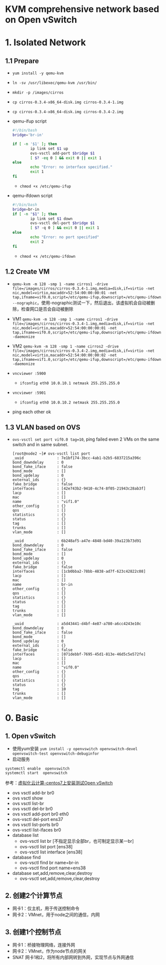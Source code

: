 # KVM comprehensive network based on Open vSwitch

# 1. Isolated Network
## 1.1 Prepare
- ```yum install -y qemu-kvm```
- ```ln -sv /usr/libexec/qemu-kvm /usr/bin/```
- ```mkdir -p /images/cirros```
- ```cp cirros-0.3.4-x86_64-disk.img cirros-0.3.4-1.img```
- ```cp cirros-0.3.4-x86_64-disk.img cirros-0.3.4-2.img```

- qemu-ifup script
  ```bash
  #!/bin/bash
  bridge='br-in'

  if [ -n '$1' ]; then
          ip link set $1 up
          ovs-vsctl add-port $bridge $1
          [ $? -eq 0 ] && exit 0 || exit 1
  else
          echo "Error: no interface specified."
          exit 1
  fi
  ```
  - ```chmod +x /etc/qemu-ifup ```
- qemu-ifdown script
  ```bash
  #!/bin/bash
  bridge=br-in
  if [ -n "$1" ]; then
          ip link set $1 down
          ovs-vsctl del-port $bridge $1
          [ $? -q 0 ] && exit 0 || exit 1
  else
          echo "Error: no port specified"
          exit 2
  fi
  ```
  - ```chmod +x /etc/qemu-ifdown```
## 1.2 Create VM
- ```qemu-kvm -m 128 -smp 1 -name cirros1 -drive file=/images/cirros/cirros-0.3.4-1.img,media=disk,if=virtio -net nic,model=virtio,macaddr=52:54:00:00:00:01 -net tap,ifname=vif0.0,script=/etc/qemu-ifup,downscript=/etc/qemu-ifdown --nographic```，使用-nographic测试一下，然后退出，该虚拟机会自动被删除，检查网口是否会自动被删除
- VM1 ```qemu-kvm -m 128 -smp 1 -name cirros1 -drive file=/images/cirros/cirros-0.3.4-1.img,media=disk,if=virtio -net nic,model=virtio,macaddr=52:54:00:00:00:01 -net tap,ifname=vif0.0,script=/etc/qemu-ifup,downscript=/etc/qemu-ifdown -daemonize```

- VM2 ```qemu-kvm -m 128 -smp 1 -name cirros2 -drive file=/images/cirros/cirros-0.3.4-2.img,media=disk,if=virtio -net nic,model=virtio,macaddr=52:54:00:00:00:02 -net tap,ifname=vif1.0,script=/etc/qemu-ifup,downscript=/etc/qemu-ifdown -daemonize```

- ```vncviewer :5900```
  - ```ifconfig eth0 10.0.10.1 netmask 255.255.255.0```
- ```vncviewer :5901```
  - ```ifconfig eth0 10.0.10.2 netmask 255.255.255.0```
- ping each other ok
## 1.3 VLAN based on OVS
- ```ovs-vsctl set port vif0.0 tag=10```, ping failed even 2 VMs on the same switch and in same subnet.
  ```
  [root@node2 ~]# ovs-vsctl list port
  _uuid               : 7e1bf174-3bcc-4ab1-b2b5-6837215a396c
  bond_downdelay      : 0
  bond_fake_iface     : false
  bond_mode           : []
  bond_updelay        : 0
  external_ids        : {}
  fake_bridge         : false
  interfaces          : [42e743b2-9410-4c74-8f05-21943c28ab3f]
  lacp                : []
  mac                 : []
  name                : "vif1.0"
  other_config        : {}
  qos                 : []
  statistics          : {}
  status              : {}
  tag                 : []
  trunks              : []
  vlan_mode           : []

  _uuid               : 6b248af5-a47e-4848-bd40-39a123b73d91
  bond_downdelay      : 0
  bond_fake_iface     : false
  bond_mode           : []
  bond_updelay        : 0
  external_ids        : {}
  fake_bridge         : false
  interfaces          : [1cb0bba2-78bb-4838-ad7f-623c42822c08]
  lacp                : []
  mac                 : []
  name                : br-in
  other_config        : {}
  qos                 : []
  statistics          : {}
  status              : {}
  tag                 : []
  trunks              : []
  vlan_mode           : []

  _uuid               : a5d43441-d4bf-4e87-a780-a6cc4243e10c
  bond_downdelay      : 0
  bond_fake_iface     : false
  bond_mode           : []
  bond_updelay        : 0
  external_ids        : {}
  fake_bridge         : false
  interfaces          : [071debbf-7695-45d1-813e-46d5c5e572fe]
  lacp                : []
  mac                 : []
  name                : "vif0.0"
  other_config        : {}
  qos                 : []
  statistics          : {}
  status              : {}
  tag                 : 10
  trunks              : []
  vlan_mode           : []
  ```




# 0. Basic
## 1. Open vSwitch
- 使用yum安装
```yum install -y openvswitch openvswitch-devel openvswitch-test openvswitch-debuginfor```
- 启动服务
```
systemctl enable  openvswitch
systemctl start  openvswitch
```
参考：[虚拟化云计算-centos7上安装测试Open vSwitch](https://blog.51cto.com/11555417/2163495)

- ovs vsctl add-br br0
- ovs vsctl show
- ovs vsctl list-br
- ovs vsctl del-br br0
- ovs vsctl add-port br0 eth0
- ovs-vsctl del-port ens37
- ovs vsctl list-ports br0
- ovs-vsctl list-ifaces br0
- database list
  - ovs-vsctl list br [不指定显示全部br，也可制定显示某一br]
  - ovs-vsctl list port [ens38]
  - ovs-vsctl list interface [ens38]
- database find
  - ovs-vsctl find br name=br-in
  - ovs-vsctl find port name=ens38
- database set,add,remove,clear,destroy
    - ovs-vsctl set,add,remove,clear,destroy

## 2. 创建2个计算节点
- 网卡1：仅主机，用于传送控制命令
- 网卡2：VMnet，用于node之间的通信，内网
  
## 3. 创建1个控制节点
- 网卡1：桥接物理网络，连接外网
- 网卡2：VMnet，作为node节点的网关
- SNAT 网卡1和2，将所有内部网转到外网，实现节点与外网通信
